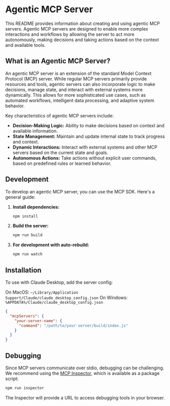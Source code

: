 # Agentic MCP Server

This README provides information about creating and using agentic MCP servers. Agentic MCP servers are designed to enable more complex interactions and workflows by allowing the server to act more autonomously, making decisions and taking actions based on the context and available tools.

## What is an Agentic MCP Server?

An agentic MCP server is an extension of the standard Model Context Protocol (MCP) server. While regular MCP servers primarily provide resources and tools, agentic servers can also incorporate logic to make decisions, manage state, and interact with external systems more dynamically. This allows for more sophisticated use cases, such as automated workflows, intelligent data processing, and adaptive system behavior.

Key characteristics of agentic MCP servers include:

- **Decision-Making Logic:** Ability to make decisions based on context and available information.
- **State Management:** Maintain and update internal state to track progress and context.
- **Dynamic Interactions:** Interact with external systems and other MCP servers based on the current state and goals.
- **Autonomous Actions:** Take actions without explicit user commands, based on predefined rules or learned behavior.

## Development

To develop an agentic MCP server, you can use the MCP SDK. Here's a general guide:

1.  **Install dependencies:**
    ```bash
    npm install
    ```
2.  **Build the server:**
    ```bash
    npm run build
    ```
3.  **For development with auto-rebuild:**
    ```bash
    npm run watch
    ```

## Installation

To use with Claude Desktop, add the server config:

On MacOS: `~/Library/Application Support/Claude/claude_desktop_config.json`
On Windows: `%APPDATA%/Claude/claude_desktop_config.json`

```json
{
  "mcpServers": {
    "your-server-name": {
      "command": "/path/to/your-server/build/index.js"
    }
  }
}
```

## Debugging

Since MCP servers communicate over stdio, debugging can be challenging. We recommend using the [MCP Inspector](https://github.com/modelcontextprotocol/inspector), which is available as a package script:

```bash
npm run inspector
```

The Inspector will provide a URL to access debugging tools in your browser.
